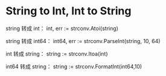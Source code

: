 <!--
 * @Author: Nettor
 * @Date: 2020-06-20 21:18:58
 * @LastEditors: Nettor
 * @LastEditTime: 2020-06-20 21:19:36
 * @Description: file content
-->

# String to Int, Int to String

string 转成 int：
int, err := strconv.Atoi(string)

string 转成 int64：
int64, err := strconv.ParseInt(string, 10, 64)

int 转成 string：
string := strconv.Itoa(int)

int64 转成 string：
string := strconv.FormatInt(int64,10)
